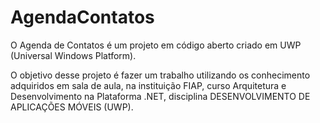# AgendaContatos

O Agenda de Contatos é um projeto em código aberto criado em UWP (Universal Windows Platform).

O objetivo desse projeto é fazer um trabalho utilizando os conhecimento adquiridos em sala de aula, na instituição FIAP, curso Arquitetura e Desenvolvimento na Plataforma .NET, disciplina DESENVOLVIMENTO DE APLICAÇÕES MÓVEIS (UWP). 
